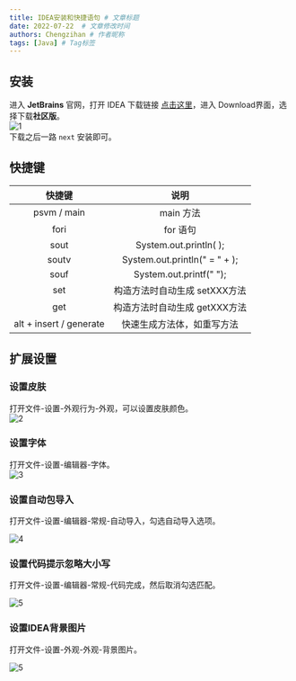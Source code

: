 ```yaml
---
title: IDEA安装和快捷语句 # 文章标题
date: 2022-07-22  # 文章修改时间
authors: Chengzihan # 作者昵称
tags: [Java] # Tag标签
---
```

## 安装

进入 **JetBrains** 官网，打开 IDEA 下载链接 [点击这里](https://www.jetbrains.com/idea/)，进入 Download界面，选择下载**社区版**。  
![1](https://jetzihan-img.oss-cn-beijing.aliyuncs.com/blog/20220722201900.png)  
下载之后一路 `next` 安装即可。  

## 快捷键

快捷键 | 说明
:--: | :--: |
psvm / main | main 方法
fori | for 语句
sout | System.out.println( );
soutv | System.out.println(" = " + );
souf | System.out.printf(" ");
set | 构造方法时自动生成 setXXX方法
get | 构造方法时自动生成 getXXX方法
alt + insert / generate | 快速生成方法体，如重写方法

## 扩展设置

### 设置皮肤

打开文件-设置-外观行为-外观，可以设置皮肤颜色。  
![2](https://jetzihan-img.oss-cn-beijing.aliyuncs.com/blog/20220722202115.png)  

### 设置字体

打开文件-设置-编辑器-字体。  
![3](https://jetzihan-img.oss-cn-beijing.aliyuncs.com/blog/20220722202238.png)  

### 设置自动包导入

打开文件-设置-编辑器-常规-自动导入，勾选自动导入选项。  

![4](https://jetzihan-img.oss-cn-beijing.aliyuncs.com/blog/1658492661237.png)  

### 设置代码提示忽略大小写

打开文件-设置-编辑器-常规-代码完成，然后取消勾选匹配。  

![5](https://jetzihan-img.oss-cn-beijing.aliyuncs.com/blog/1658492867847.png)  

### 设置IDEA背景图片

打开文件-设置-外观-外观-背景图片。  

![5](https://jetzihan-img.oss-cn-beijing.aliyuncs.com/blog/1658493261047.png)  
